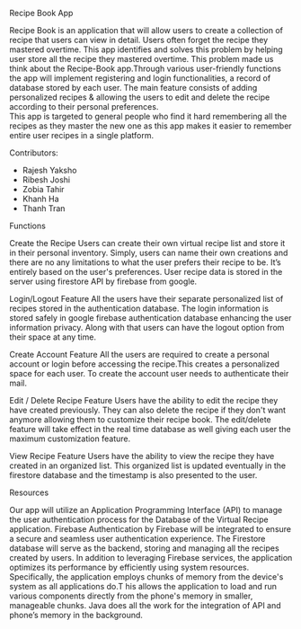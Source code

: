 Recipe Book App

Recipe Book is an application that will allow users to create a collection of recipe that users can view in detail. 
Users often forget the recipe they mastered overtime. This app identifies and solves this problem by helping user store all the recipe they mastered overtime.
This problem made us think about the Recipe-Book app.Through various user-friendly functions the app will implement registering and login functionalities, a record of database stored by each user. 
The main feature consists of adding personalized recipes & allowing the users to edit and delete the recipe according to their personal preferences.  
This app is targeted to general people who find it hard remembering all the recipes as they master the new one as this app makes it easier to remember entire user recipes in a single platform.

Contributors:
- Rajesh Yaksho
- Ribesh Joshi
- Zobia Tahir
- Khanh Ha
- Thanh Tran

Functions

Create the Recipe
Users can create their own virtual recipe list and store it in their personal inventory. 
Simply, users can name their own creations and there are no any limitations to what the user prefers their recipe to be. It’s entirely based on the user's preferences. 
User recipe data is stored in the server using firestore API  by firebase from google.

Login/Logout Feature
All the users have their separate personalized list of recipes stored in the authentication database. 
The login information is stored safely in google firebase authentication database enhancing the user information privacy. Along with that users can have the logout option from their space at any time.

Create Account Feature
All the users are required to create a personal account or login before accessing the recipe.This creates a personalized space for each user. To create the account user needs to authenticate their mail.

Edit / Delete Recipe Feature
Users have the ability to edit the recipe they have created previously. They can also delete the recipe if they don't want anymore allowing them to customize their recipe book.
The edit/delete feature will take effect in the real time database as well giving each user the maximum customization feature.

View Recipe Feature
Users have the ability to view the recipe they have created in an organized list.
This organized list is updated eventually in the firestore database and the timestamp is also presented to the user.

Resources

Our app will utilize an Application Programming Interface (API) to manage the user authentication process for the Database of the Virtual Recipe application. 
Firebase Authentication by Firebase will be integrated to ensure a secure and seamless user authentication experience. 
The Firestore database will serve as the backend, storing and managing all the recipes created by users.
In addition to leveraging Firebase services, the application optimizes its performance by efficiently using system resources.
Specifically, the application employs chunks of memory from the device's system as all applications do.T
his allows the application to load and run various components directly from the phone's memory in smaller, manageable chunks. Java does all the work for the integration of API and phone’s memory in the background. 
